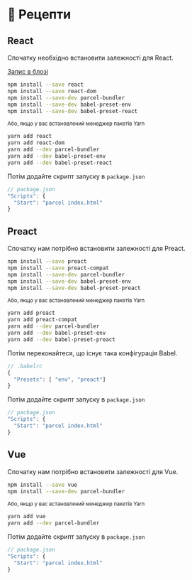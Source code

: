 # 🍰 Рецепти

## React

Спочатку необхідно встановити залежності для React.

[Запис в блозі](http://blog.jakoblind.no/react-parcel/)

```Bash
npm install --save react
npm install --save react-dom
npm install --save-dev parcel-bundler
npm install --save-dev babel-preset-env
npm install --save-dev babel-preset-react
```

<sub>Або, якщо у вас встановлений менеджер пакетів Yarn</sub>

```Bash
yarn add react
yarn add react-dom
yarn add --dev parcel-bundler
yarn add --dev babel-preset-env
yarn add --dev babel-preset-react
```

Потім додайте скрипт запуску в `package.json`

```Javascript
// package.json
"Scripts": {
  "Start": "parcel index.html"
}
```

## Preact

Спочатку нам потрібно встановити залежності для Preact.

```Bash
npm install --save preact
npm install --save preact-compat
npm install --save-dev parcel-bundler
npm install --save-dev babel-preset-env
npm install --save-dev babel-preset-preact
```

<sub> Або, якщо у вас встановлений менеджер пакетів Yarn </sub>

```Bash
yarn add preact
yarn add preact-compat
yarn add --dev parcel-bundler
yarn add --dev babel-preset-env
yarn add --dev babel-preset-preact
```

Потім переконайтеся, що існує така конфігурація Babel.

```Javascript
// .babelrc
{
  "Presets": [ "env", "preact"]
}
```

Потім додайте скрипт запуску в `package.json`

```Javascript
// package.json
"Scripts": {
  "Start": "parcel index.html"
}
```

## Vue

Спочатку нам потрібно встановити залежності для Vue.

```Bash
npm install --save vue
npm install --save-dev parcel-bundler
```

<sub> Або, якщо у вас встановлений менеджер пакетів Yarn </sub>

```Bash
yarn add vue
yarn add --dev parcel-bundler
```

Потім додайте скрипт запуску в `package.json`

```Javascript
// package.json
"Scripts": {
  "Start": "parcel index.html"
}
```
